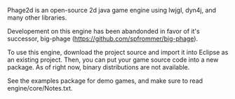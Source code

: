 Phage2d is an open-source 2d java game engine using lwjgl, dyn4j, and many other libraries.

Developement on this engine has been abandonded in favor of it's successor, big-phage (https://github.com/spfrommer/big-phage).

To use this engine, download the project source and import it into Eclipse as an existing project. Then, you can put your game source code into a new package.  As of right now, binary distributions are not available.

See the examples package for demo games, and make sure to read engine/core/Notes.txt.
